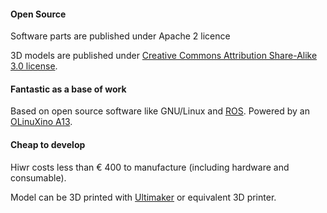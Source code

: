 <div class="col-md-4">
	<h4><i class="fa fa-unlock"></i> Open Source</h4>
	<p>Software parts are published under Apache 2 licence</p>
	<p>3D models are published under <a href="http://creativecommons.org/licenses/by-sa/3.0/legalcode">Creative Commons Attribution Share-Alike 3.0 license</a>.</p>
</div>
<div class="col-md-4">
	<h4><i class="fa fa-cubes"></i> Fantastic as a base of work</h4>
	<p>Based on open source software like GNU/Linux and <a href="http://www.ros.org">ROS</a>. Powered by an
	<a href="https://www.olimex.com/Products/OLinuXino/A13/A13-OLinuXino-WIFI/open-source-hardware">OLinuXino A13</a>.</p>
</div>
<div class="col-md-4">
	<h4><i class="fa fa-star"></i> Cheap to develop</h4>
	<p>Hiwr costs less than € 400 to manufacture (including hardware and consumable).</p>
	<p>Model can be 3D printed with <a href="https://www.ultimaker.com">Ultimaker</a>
	or equivalent 3D printer.</p>
</div>